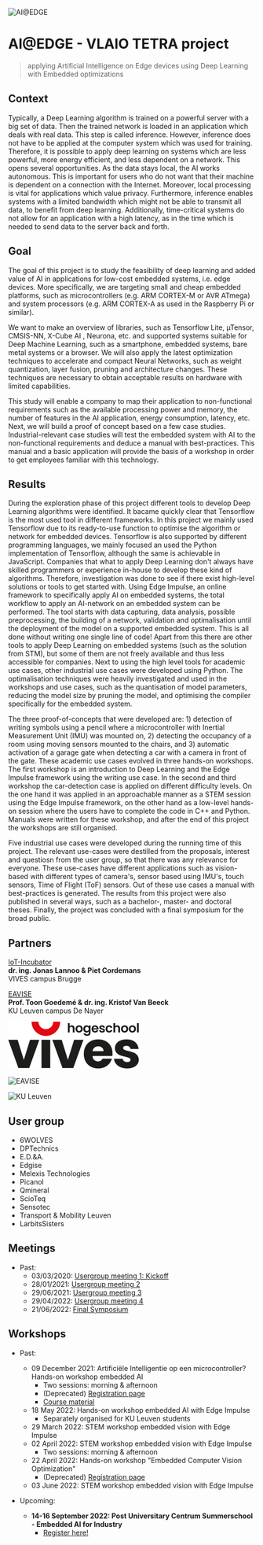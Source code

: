![AI@EDGE](./media/ai-edge.png)

# AI@EDGE - VLAIO TETRA project

> applying Artificial Intelligence on Edge devices using Deep Learning with Embedded optimizations

## Context

Typically, a Deep Learning algorithm is trained on a powerful server with a big set of data. Then the trained network is loaded in an application which deals with real data. This step is called inference. However, inference does not have to be applied at the computer system which was used for training. Therefore, it is possible to apply deep learning on systems which are less powerful, more energy efficient, and less dependent on a network. This opens several opportunities. As the data stays local, the AI works autonomous. This is important for users who do not want that their machine is dependent on a connection with the Internet. Moreover, local processing is vital for applications which value privacy. Furthermore, inference enables systems with a limited bandwidth which might not be able to transmit all data, to benefit from deep learning. Additionally, time-critical systems do not allow for an application with a high latency, as in the time which is needed to send data to the server back and forth.

## Goal

The goal of this project is to study the feasibility of deep learning and added value of AI in applications for low-cost embedded systems, i.e. edge devices. More specifically, we are targeting small and cheap embedded platforms, such as microcontrollers (e.g. ARM CORTEX-M or AVR ATmega) and system processors (e.g. ARM CORTEX-A as used in the Raspberry Pi or similar).

We want to make an overview of libraries, such as Tensorflow Lite, µTensor, CMSIS-NN, X-Cube AI , Neurona, etc. and supported systems suitable for Deep Machine Learning, such as a smartphone, embedded systems, bare metal systems or a browser. We will also apply the latest optimization techniques to accelerate and compact Neural Networks, such as weight quantization, layer fusion, pruning and architecture changes. These techniques are necessary to obtain acceptable results on hardware with limited capabilities.  

This study will enable a company to map their application to non-functional requirements such as the available processing power and memory, the number of features in the AI application, energy consumption, latency, etc. Next, we will build a proof of concept based on a few case studies. Industrial-relevant case studies will test the embedded system with AI to the non-functional requirements and deduce a manual with best-practices. This manual and a basic application will provide the basis of a workshop in order to get employees familiar with this technology. 

## Results

During the exploration phase of this project different tools to develop Deep Learning algorithms were identified. It bacame quickly clear that Tensorflow is the most used tool in different frameworks. In this project we mainly used Tensorflow due to its ready-to-use function to optimise the algorithm or network for embedded devices. Tensorflow is also supported by different programming languages, we mainly focused an used the Python implementation of Tensorflow, although the same is achievable in JavaScript. Companies that what to apply Deep Learning don't always have skilled programmers or experience in-house to develop these kind of algorithms. Therefore, investigation was done to see if there exist high-level solutions or tools to get started with. Using Edge Impulse, an online framework to specifically apply AI on embedded systems, the total workflow to apply an AI-network on an embedded system can be performed. The tool starts with data capturing, data analysis, possible preprocessing, the building of a network, validation and optimalisation until the deployment of the model on a supported embedded system. This is all done without writing one single line of code! Apart from this there are other tools to apply Deep Learning on embedded systems (such as the solution from STM), but some of them are not freely available and thus less accessible for companies. Next to using the high level tools for academic use cases, other industrial use cases were developed using Python. The optimalisation techniques were heavily investigated and used in the workshops and use cases, such as the quantisation of model parameters, reducing the model size by pruning the model, and optimising the compiler specifically for the embedded system.

The three proof-of-concepts that were developed are: 1) detection of writing symbols using a pencil where a microcontroller with Inertial Measurement Unit (IMU) was mounted on, 2) detecting the occupancy of a room using moving sensors mounted to the chairs, and 3) automatic activation of a garage gate when detecting a car with a camera in front of the gate. These academic use cases evolved in three hands-on workshops. The first workshop is an introduction to Deep Learning and the Edge Impulse framework using the writing use case. In the second and third workshop the car-detection case is applied on different difficulty levels. On the one hand it was applied in an approachable manner as a STEM session using the Edge Impulse framework, on the other hand as a low-level hands-on session where the users have to complete the code in C++ and Python. Manuals were written for these workshop, and after the end of this project the workshops are still organised.

Five industrial use cases were developed during the running time of this project. The relevant use-cases were destilled from the proposals, interest and questiosn from the user group, so that there was any relevance for everyone. These use-cases have different applications such as vision-based with different types of camera's, sensor based using IMU's, touch sensors, Time of Flight (ToF) sensors. Out of these use cases a manual with best-practices is generated. The results from this project were also published in several ways, such as a bachelor-, master- and doctoral theses. Finally, the project was concluded with a final symposium for the broad public.

## Partners

[IoT-Incubator](https://iot-incubator.be) <br/>
**dr. ing. Jonas Lannoo & Piet Cordemans** <br/>
VIVES campus Brugge

[EAVISE](http://www.eavise.be) <br/>
**Prof. Toon Goedemé & dr. ing. Kristof Van Beeck** <br/>
KU Leuven campus De Nayer

![VIVES](./media/vives-smile.png)

![EAVISE](./media/eavise.png)

![KU Leuven](./media/kuleuven.png)

## User group

* 6WOLVES
* DPTechnics
* E.D.&A.
* Edgise
* Melexis Technologies
* Picanol
* Qmineral
* ScioTeq 
* Sensotec
* Transport & Mobility Leuven
* LarbitsSisters

## Meetings

* Past:
  * 03/03/2020: [Usergroup meeting 1: Kickoff](meetings/usergroup1)
  * 28/01/2021: [Usergroup meeting 2](meetings/usergroup2)
  * 29/06/2021: [Usergroup meeting 3](meetings/usergroup3)
  * 29/04/2022: [Usergroup meeting 4](meetings/usergroup4)
  * 21/06/2022: [Final Symposium](meetings/finalsymposium)

## Workshops

- Past:
  - 09 December 2021: Artificiële Intelligentie op een microcontroller? Hands-on workshop embedded AI
    - Two sessions: morning & afternoon
    - (Deprecated) [Registration page](https://www.vives.be/nl/over-vives/kalender/artificiele-intelligentie-op-een-microcontroller-hands-workshop-embedded-ai)
    - [Course material](https://ai-edge-workshop.netlify.app/)
  - 18 May 2022: Hands-on workshop embedded AI with Edge Impulse
    - Separately organised for KU Leuven students
  - 29 March 2022: STEM workshop embedded vision with Edge Impulse
  - 02 April 2022: STEM workshop embedded vision with Edge Impulse
    - Two sessions: morning & afternoon
  - 22 April 2022: Hands-on workshop "Embedded Computer Vision Optimization"
    - (Deprecated) [Registration page](https://iiw.kuleuven.be/onderzoek/eavise/workshop_embedded_cv)
  - 03 June 2022: STEM workshop embedded vision with Edge Impulse

- Upcoming:
  - **14-16 September 2022: Post Universitary Centrum Summerschool - Embedded AI for Industry**
    - [Register here!](https://puc.kuleuven.be/nl/opleiding/embedded_ai_for_industry-xdojwgdenwla3bpz)
